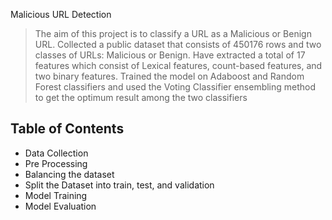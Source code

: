 Malicious URL Detection
> The aim of this project is to classify a URL as a Malicious or Benign URL.
> Collected a public dataset that consists of 450176 rows and two classes of URLs: Malicious or Benign. Have extracted a total of 17 features which consist of Lexical features, count-based features, and two binary features.
> Trained the model on Adaboost and Random Forest classifiers and used the Voting Classifier ensembling method to get the optimum result among the two classifiers


## Table of Contents
* Data Collection
* Pre Processing
* Balancing the dataset
* Split the Dataset into train, test, and validation
* Model Training
* Model Evaluation

